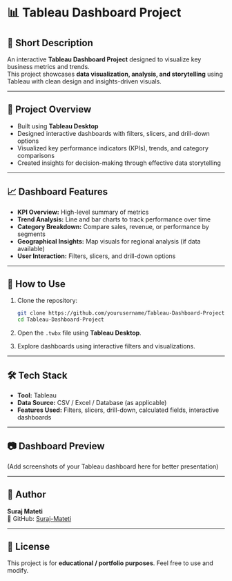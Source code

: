 # 📊 Tableau Dashboard Project

## 📝 Short Description
An interactive **Tableau Dashboard Project** designed to visualize key business metrics and trends.  
This project showcases **data visualization, analysis, and storytelling** using Tableau with clean design and insights-driven visuals.

---

## 📌 Project Overview
- Built using **Tableau Desktop**  
- Designed interactive dashboards with filters, slicers, and drill-down options  
- Visualized key performance indicators (KPIs), trends, and category comparisons  
- Created insights for decision-making through effective data storytelling  

---

## 📈 Dashboard Features
- **KPI Overview:** High-level summary of metrics  
- **Trend Analysis:** Line and bar charts to track performance over time  
- **Category Breakdown:** Compare sales, revenue, or performance by segments  
- **Geographical Insights:** Map visuals for regional analysis (if data available)  
- **User Interaction:** Filters, slicers, and drill-down options  

---

## 🚀 How to Use
1. Clone the repository:
   ```bash
   git clone https://github.com/yourusername/Tableau-Dashboard-Project.git
   cd Tableau-Dashboard-Project
   ```

2. Open the `.twbx` file using **Tableau Desktop**.

3. Explore dashboards using interactive filters and visualizations.

---

## 🛠️ Tech Stack
- **Tool:** Tableau  
- **Data Source:** CSV / Excel / Database (as applicable)  
- **Features Used:** Filters, slicers, drill-down, calculated fields, interactive dashboards  

---

## 📷 Dashboard Preview
(Add screenshots of your Tableau dashboard here for better presentation)  

---

## 👤 Author
**Suraj Mateti**  
🔗 GitHub: [Suraj-Mateti](https://github.com/Suraj-Mateti)  

---

## 📄 License
This project is for **educational / portfolio purposes**. Feel free to use and modify.

